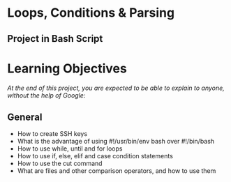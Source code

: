 # Loops, Conditions & Parsing
## Project in Bash Script

# Learning Objectives
_At the end of this project, you are expected to be able to explain to anyone, without the help of Google:_

## General
- How to create SSH keys
- What is the advantage of using #!/usr/bin/env bash over #!/bin/bash
- How to use while, until and for loops
- How to use if, else, elif and case condition statements
- How to use the cut command
- What are files and other comparison operators, and how to use them
